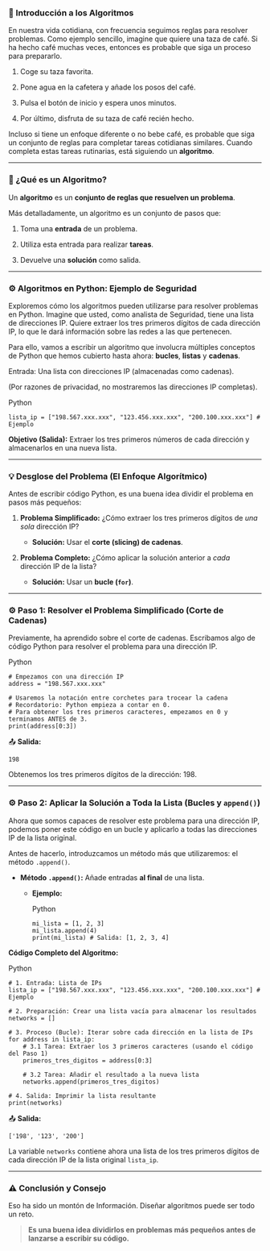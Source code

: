 
### 🧠 Introducción a los Algoritmos

En nuestra vida cotidiana, con frecuencia seguimos reglas para resolver problemas. Como ejemplo sencillo, imagine que quiere una taza de café. Si ha hecho café muchas veces, entonces es probable que siga un proceso para prepararlo.

1. Coge su taza favorita.
    
2. Pone agua en la cafetera y añade los posos del café.
    
3. Pulsa el botón de inicio y espera unos minutos.
    
4. Por último, disfruta de su taza de café recién hecho.
    

Incluso si tiene un enfoque diferente o no bebe café, es probable que siga un conjunto de reglas para completar tareas cotidianas similares. Cuando completa estas tareas rutinarias, está siguiendo un **algoritmo**.

---

### 📘 ¿Qué es un Algoritmo?

Un **algoritmo** es un **conjunto de reglas que resuelven un problema**.

Más detalladamente, un algoritmo es un conjunto de pasos que:

1. Toma una **entrada** de un problema.
    
2. Utiliza esta entrada para realizar **tareas**.
    
3. Devuelve una **solución** como salida.
    

---

### ⚙️ Algoritmos en Python: Ejemplo de Seguridad

Exploremos cómo los algoritmos pueden utilizarse para resolver problemas en Python. Imagine que usted, como analista de Seguridad, tiene una lista de direcciones IP. Quiere extraer los tres primeros dígitos de cada dirección IP, lo que le dará información sobre las redes a las que pertenecen.

Para ello, vamos a escribir un algoritmo que involucra múltiples conceptos de Python que hemos cubierto hasta ahora: **bucles**, **listas** y **cadenas**.

Entrada: Una lista con direcciones IP (almacenadas como cadenas).

(Por razones de privacidad, no mostraremos las direcciones IP completas).

Python

```
lista_ip = ["198.567.xxx.xxx", "123.456.xxx.xxx", "200.100.xxx.xxx"] # Ejemplo
```

**Objetivo (Salida):** Extraer los tres primeros números de cada dirección y almacenarlos en una nueva lista.

---

### 💡 Desglose del Problema (El Enfoque Algorítmico)

Antes de escribir código Python, es una buena idea dividir el problema en pasos más pequeños:

1. **Problema Simplificado:** ¿Cómo extraer los tres primeros dígitos de _una sola_ dirección IP?
    
    - **Solución:** Usar el **corte (slicing) de cadenas**.
        
2. **Problema Completo:** ¿Cómo aplicar la solución anterior a _cada_ dirección IP de la lista?
    
    - **Solución:** Usar un **bucle (`for`)**.
        

---

### ⚙️ Paso 1: Resolver el Problema Simplificado (Corte de Cadenas)

Previamente, ha aprendido sobre el corte de cadenas. Escribamos algo de código Python para resolver el problema para una dirección IP.

Python

```
# Empezamos con una dirección IP
address = "198.567.xxx.xxx"

# Usaremos la notación entre corchetes para trocear la cadena
# Recordatorio: Python empieza a contar en 0.
# Para obtener los tres primeros caracteres, empezamos en 0 y terminamos ANTES de 3.
print(address[0:3])
```

📤 **Salida:**

```
198
```

Obtenemos los tres primeros dígitos de la dirección: 198.

---

### ⚙️ Paso 2: Aplicar la Solución a Toda la Lista (Bucles y `append()`)

Ahora que somos capaces de resolver este problema para una dirección IP, podemos poner este código en un bucle y aplicarlo a todas las direcciones IP de la lista original.

Antes de hacerlo, introduzcamos un método más que utilizaremos: el método `.append()`.

- **Método `.append()`:** Añade entradas **al final** de una lista.
    
    - **Ejemplo:**
        
        Python
        
        ```
        mi_lista = [1, 2, 3]
        mi_lista.append(4)
        print(mi_lista) # Salida: [1, 2, 3, 4]
        ```
        

**Código Completo del Algoritmo:**

Python

```
# 1. Entrada: Lista de IPs
lista_ip = ["198.567.xxx.xxx", "123.456.xxx.xxx", "200.100.xxx.xxx"] # Ejemplo

# 2. Preparación: Crear una lista vacía para almacenar los resultados
networks = []

# 3. Proceso (Bucle): Iterar sobre cada dirección en la lista de IPs
for address in lista_ip:
    # 3.1 Tarea: Extraer los 3 primeros caracteres (usando el código del Paso 1)
    primeros_tres_digitos = address[0:3]
    
    # 3.2 Tarea: Añadir el resultado a la nueva lista
    networks.append(primeros_tres_digitos)

# 4. Salida: Imprimir la lista resultante
print(networks)
```

📤 **Salida:**

```
['198', '123', '200']
```

La variable `networks` contiene ahora una lista de los tres primeros dígitos de cada dirección IP de la lista original `lista_ip`.

---

### ⚠️ Conclusión y Consejo

Eso ha sido un montón de Información. Diseñar algoritmos puede ser todo un reto.

> **Es una buena idea dividirlos en problemas más pequeños antes de lanzarse a escribir su código.**

